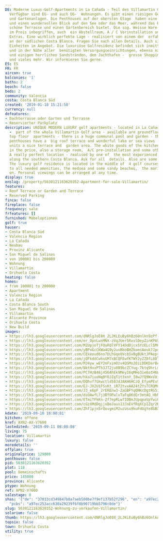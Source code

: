 ```yaml
---
DE: Moderne Luxus-Golf-Apartments in La Cañada - Teil des Villamartin Golf Gebiets.
  Verfügbar sind EG- und auch OG-  Wohnungen. Es gibt einen riesigen Gemeinschaftspool
  und Gartenanlagen. Die Penthouses auf der obersten Etage  haben eine große Dachterrasse
  und einen wundervollen Blick auf den See oder das Meer, während das Erdgeschoss  eine
  schöne Terrasse und einen Gartenbereich bietet. Die sog. Weisse Ware der Küche ist
  im Preis inbegriffen, auch  ein Abstellraum, A / C Vorinstallation und einige andere
  Extras. Eine wirklich perfekte Lage - realisiert von einem der  erfahrensten Familienunternehmen
  an der südlichen Costa Blanca. Fragen Sie nach allen Details. Auch sind einige 3  Sz
  Einheiten im Angebot. Die luxuriöse Golfresidenz befindet sich inmitten von 4 Golfplätzen
  und in der Nähe aller  benötigten Versorgungseinrichtungen, ebenso nahe zum Meer
  und einigen herrlichen Sandstränden, dem Jachthafen -  grosse Shopping-Zentren -
  und vieles mehr. Wir informieren Sie gerne.
ES: ES
FR: FR
aircon: true
balconies: '1'
baths: 2
beach: false
beds: 2
community: Valencia
costa: Costa Blanca Süd
created: '2019-01-18 15:21:58'
currency: null
defeatures:
- Dachterrasse oder Garten und Terrasse
- Reservierter Parkplatz
description: UNIQUE MODERN LUXURY golf apartments - located in La Cañada (La Canyada)
  -  part of the whole Villamartin Golf area - available are groundfloor and also
  top floor  apartments - there is a huge communal pool and garden - the top floor
  penthouses have a  big roof terrace and wonderful lake or sea views - the groundfloor
  units a nice terrace and  garden area. The white goods of the kitchen are included
  in the price, also a storage room,  A/C pre-installation and some other extras.
  A really perfect location - realised by one of  the most experienced family builders
  along the southern Costa Blanca. Ask for all  details. Also are some 3bed available.
  The luxury golf residence is located in the middle of  4 golf courses and close
  to all needed amenities, the medsea and some sandy beaches,  the marina - and so
  on. Personal viewings can be arranged at any time.
display: true
enslug: /property/5630121163620352-Apartment-for-sale-Villamartin/
features:
- Roof Terrace or Garden and Terrace
- Reserved Parking
finca: false
fireplace: false
frequency: sale
frfeatures: []
furnished: Möbeloptionen
golf: true
hauser:
- Costa Blanca Süd
- Valencia Region
- La Cañada
- Neubau
- Provinz Alicante
- San Miguel de Salinas
- von 100001 bis 200000
- Wohnung
- Villamartin
- Orihuela Costa
heating: false
homes:
- from 100001 to 200000
- Apartment
- Valencia Region
- La Cañada
- Costa Blanca South
- San Miguel de Salinas
- Villamartin
- Alicante Province
- Orihuela Costa
- New Build
images:
- https://lh3.googleusercontent.com/dNRlgJoE0X_2LJKLEuBy6hBz6Onlkn9zPf-86KINix6J3mbSVOFHt69byAkVGXtqkchFeVNohK7YZjlbHyE2=w640-rj-e30-l100
- https://lh3.googleusercontent.com/er_OpnLwnMNX-zVqJUer5RxxlDeyZinKPA9ttQRgO0t2LFoTAC11QhHrxori-GOJcp19VsOUAI4beinhQja2=w640-rj-e30-l100
- https://lh3.googleusercontent.com/M2UpjoTjFOuRQlVFY14DdDjcxSYzELcl5MOKCd242iTIwpeE7P9va1wQ2NaOhmg110emH8ySBYai5VKHCyD2_w=w640-rj-e30-l100
- https://lh3.googleusercontent.com/yBPxGcCKWa4G9y2unBboBHZkomsAeuk7JpezBcPLLEbjpedpeEp6GXfiVtuweC7Hu7ZzMaiNMIv0_RsNDUMP=w640-rj-e30-l100
- https://lh3.googleusercontent.com/CExeoud6no7DLhGqe8VcbSxBgBUktJPAepy1nwc3e_F0O_z620FHeFEvD4jtFogxmWfNldgYGvSsjAQj3WPP=w640-rj-e30-l100
- https://lh3.googleusercontent.com/jQFkddCwhsGM7xBCQFEwfKTWY2yZZ0fL6DTN4tko0mvKvn9Rcfj7GxomvPAGm24Fink6F3dnEG5ePpbiswJU=w640-rj-e30-l100
- https://lh3.googleusercontent.com/MJ4yw_wEY2mFximOzv4QSMo2QiLDDKDarBeA7iefnUDLqs5r-dJ8oJMvcKjQsUsdmi1uhxTtcmvDhloZUjg=w640-rj-e30-l100
- https://lh3.googleusercontent.com/NktHxxPTh3JT2ju8B9bcZCYug-7ktq9hrLmKEEqINwy5Ov0K0qymDYPcq-kFMs4dWTyogxnizn4up8dmHdw=w640-rj-e30-l100
- https://lh3.googleusercontent.com/PC7HzB48j456AhEk9MeyI6qMHo3ie6otH6WW2VWDQoWn96ridiYVjihEBohY0J8yrtGtYjZVQYtrteKGhGnW=w640-rj-e30-l100
- https://lh3.googleusercontent.com/hka7iuoNqBY0JIgT1t3xnY_I8wJfQ9WxVUiF_vrcfwIqJKjUELHwFF2UFIZblzhbRbn-4Cm_BjZU4naW3ox3=w640-rj-e30-l100
- https://lh3.googleusercontent.com/DQhvf7Gkwctld50JdJAKH6HCzQ_EfymPEu9fQ6wPsJK7r9tP5YSt59TBbsYHwtAz-jrkA8XdOgBQDXE2nIY=w640-rj-e30-l100
- https://lh3.googleusercontent.com/EJ-JX2U1FSsKt_iR72tvxAA24t2YsTCRQMCMtA_4xGC66TfQ2YKJN-CbcBzrwdNScwHVtYIG55KEeEc8nCwP=w640-rj-e30-l100
- https://lh3.googleusercontent.com/J3_e6pF_2rEREnw3-ZaGBFYqQNKcDgtRG5ihxHoYRK2qzw48-e115-ro4ewjhxArAA9Yi9LzGbFXFBKgS4k=w640-rj-e30-l100
- https://lh3.googleusercontent.com/dsOAwfL7j3BfOPalxTaFq8KdQr3mtAQ_HbN9gTZLb5yxmAn42SGfcFPzMpUtXTkGg_UklZMNUKwH4-t6UO2O=w640-rj-e30-l100
- https://lh3.googleusercontent.com/ETmiTFkKn-2f7epRLw7IDBmJUpqpaVpYwi6oL6O29mAD1svd1_WbX-W7x2dxT5Y3JMb1ZRjtqyYSlhdTBDM=w640-rj-e30-l100
- https://lh3.googleusercontent.com/cGzXMdDqjjxBoJaus13JnEVfRqXCpIZqr2KqdV0nRPOtNbiGUxSMYhZdK7DlZbYmuicsI7xrv4P7EK-nIdPh=w640-rj-e30-l100
- https://lh3.googleusercontent.com/Zhf1pjn5rQovgmiM2uzUsu9kuFdUgYe8bBXx2wQH-QK-i05pn00oseLoT1FD87QyG6rv-6g3tZ3WbeIMwVxeag=w640-rj-e30-l100
kdate: '2019-09-10 18:00:01'
kitchen: offene
kref: AXN2-AX-V7600
lastedited: '2019-09-11 08:08:08'
living: 75
location: Villamartin
luxury: false
moredetails: ''
offplan: true
originalprice: 129000
penthouse: false
pid: 5630121163620352
plot: 118
pool: Gemeinschafts
price: 145000
province: Alicante
ptype: Wohnung
ref: APN2-V7600
salestage: 0
shas: '{"de": "37033cd349847b0a7aeb500be7f9ef137b52f296", "en": "a97ec253acc630a29239f6f0b90719bb5796c0de",
  "pcbs": "a97ec253acc630a29239f6f0b90719bb5796c0de"}'
slug: 5630121163620352-Wohnung-zu-verkaufen-Villamartin/
solarium: false
thumb: https://lh3.googleusercontent.com/dNRlgJoE0X_2LJKLEuBy6hBz6Onlkn9zPf-86KINix6J3mbSVOFHt69byAkVGXtqkchFeVNohK7YZjlbHyE2=w400-h240-n-rj-e30-l100
topsix: false
town: Orihuela Costa
utility: true
---
```

